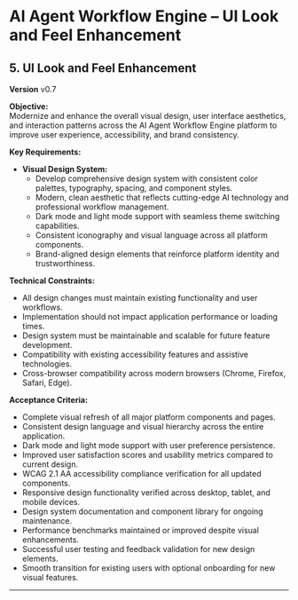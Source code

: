 # AI Agent Workflow Engine – UI Look and Feel Enhancement

## 5. UI Look and Feel Enhancement
**Version**
v0.7

**Objective:**  
Modernize and enhance the overall visual design, user interface aesthetics, and interaction patterns across the AI Agent Workflow Engine platform to improve user experience, accessibility, and brand consistency.

**Key Requirements:**
- **Visual Design System:**
  - Develop comprehensive design system with consistent color palettes, typography, spacing, and component styles.
  - Modern, clean aesthetic that reflects cutting-edge AI technology and professional workflow management.
  - Dark mode and light mode support with seamless theme switching capabilities.
  - Consistent iconography and visual language across all platform components.
  - Brand-aligned design elements that reinforce platform identity and trustworthiness.

**Technical Constraints:**
- All design changes must maintain existing functionality and user workflows.
- Implementation should not impact application performance or loading times.
- Design system must be maintainable and scalable for future feature development.
- Compatibility with existing accessibility features and assistive technologies.
- Cross-browser compatibility across modern browsers (Chrome, Firefox, Safari, Edge).

**Acceptance Criteria:**
- Complete visual refresh of all major platform components and pages.
- Consistent design language and visual hierarchy across the entire application.
- Dark mode and light mode support with user preference persistence.
- Improved user satisfaction scores and usability metrics compared to current design.
- WCAG 2.1 AA accessibility compliance verification for all updated components.
- Responsive design functionality verified across desktop, tablet, and mobile devices.
- Design system documentation and component library for ongoing maintenance.
- Performance benchmarks maintained or improved despite visual enhancements.
- Successful user testing and feedback validation for new design elements.
- Smooth transition for existing users with optional onboarding for new visual features.

---
